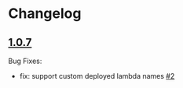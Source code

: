 # Changelog

## [1.0.7](https://github.com/vuongngo/serverless-offline-sqs-external/tree/HEAD)

Bug Fixes:

* fix: support custom deployed lambda names [\#2](https://github.com/vuongngo/serverless-offline-sqs-external/pull/2)
